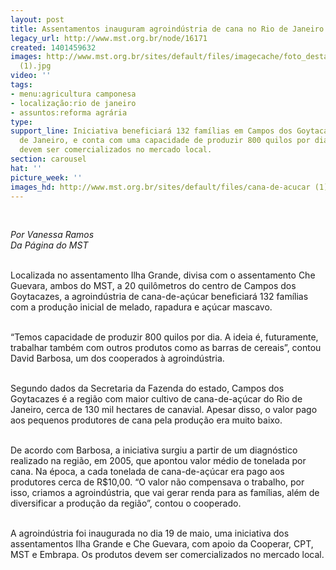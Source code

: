 ```yaml
---
layout: post
title: Assentamentos inauguram agroindústria de cana no Rio de Janeiro
legacy_url: http://www.mst.org.br/node/16171
created: 1401459632
images: http://www.mst.org.br/sites/default/files/imagecache/foto_destaque/cana-de-acucar
  (1).jpg
video: ''
tags:
- menu:agricultura camponesa
- localização:rio de janeiro
- assuntos:reforma agrária
type: 
support_line: Iniciativa beneficiará 132 famílias em Campos dos Goytacazes, no Rio
  de Janeiro, e conta com uma capacidade de produzir 800 quilos por dia. Os produtos
  devem ser comercializados no mercado local.
section: carousel
hat: ''
picture_week: ''
images_hd: http://www.mst.org.br/sites/default/files/cana-de-acucar (1).jpg
---
```

<p>&nbsp;</p><p><em>Por Vanessa Ramos<br>Da Página do MST</em></p><p><br>Localizada no assentamento Ilha Grande, divisa com o assentamento Che Guevara, ambos do MST, a 20 quilômetros do centro de Campos dos Goytacazes, a agroindústria de cana-de-açúcar beneficiará 132 famílias com a produção inicial de melado, rapadura e açúcar mascavo.</p><p><br>“Temos capacidade de produzir 800 quilos por dia. A ideia é, futuramente, trabalhar também com outros produtos como as barras de cereais”, contou David Barbosa, um dos cooperados à agroindústria.</p><p><br>Segundo dados da Secretaria da Fazenda do estado, Campos dos Goytacazes é a região com maior cultivo de cana-de-açúcar do Rio de Janeiro, cerca de 130 mil hectares de canavial. Apesar disso, o valor pago aos pequenos produtores de cana pela produção era muito baixo.</p><p><br>De acordo com Barbosa, a iniciativa surgiu a partir de um diagnóstico realizado na região, em 2005, que apontou valor médio de tonelada por cana. Na época, a cada tonelada de cana-de-açúcar era pago aos produtores cerca de R$10,00. “O valor não compensava o trabalho, por isso, criamos a agroindústria, que vai gerar renda para as famílias, além de diversificar a produção da região”, contou o cooperado.</p><p><br>A agroindústria foi inaugurada no dia 19 de maio, uma iniciativa dos assentamentos Ilha Grande e Che Guevara, com apoio da Cooperar, CPT, MST e Embrapa. Os produtos devem ser comercializados no mercado local.</p><div>&nbsp;</div>
